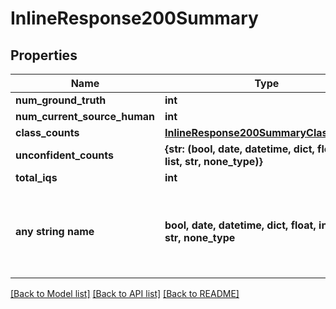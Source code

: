 # InlineResponse200Summary


## Properties
Name | Type | Description | Notes
------------ | ------------- | ------------- | -------------
**num_ground_truth** | **int** |  | [optional] 
**num_current_source_human** | **int** |  | [optional] 
**class_counts** | [**InlineResponse200SummaryClassCounts**](InlineResponse200SummaryClassCounts.md) |  | [optional] 
**unconfident_counts** | **{str: (bool, date, datetime, dict, float, int, list, str, none_type)}** |  | [optional] 
**total_iqs** | **int** |  | [optional] 
**any string name** | **bool, date, datetime, dict, float, int, list, str, none_type** | any string name can be used but the value must be the correct type | [optional]

[[Back to Model list]](../README.md#documentation-for-models) [[Back to API list]](../README.md#documentation-for-api-endpoints) [[Back to README]](../README.md)


